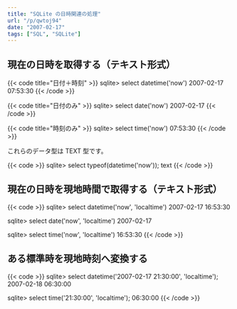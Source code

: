 ```yaml
---
title: "SQLite の日時関連の処理"
url: "/p/qwtoj94"
date: "2007-02-17"
tags: ["SQL", "SQLite"]
---
```



現在の日時を取得する（テキスト形式）
----

{{< code title="日付＋時刻" >}}
sqlite> select datetime('now')
2007-02-17 07:53:30
{{< /code >}}

{{< code title="日付のみ" >}}
sqlite> select date('now')
2007-02-17
{{< /code >}}

{{< code title="時刻のみ" >}}
sqlite> select time('now')
07:53:30
{{< /code >}}

これらのデータ型は TEXT 型です。

{{< code >}}
sqlite> select typeof(datetime('now'));
text
{{< /code >}}


現在の日時を現地時間で取得する（テキスト形式）
----

{{< code >}}
sqlite> select datetime('now', 'localtime')
2007-02-17 16:53:30

sqlite> select date('now', 'localtime')
2007-02-17

sqlite> select time('now', 'localtime')
16:53:30
{{< /code >}}


ある標準時を現地時刻へ変換する
----

{{< code >}}
sqlite> select datetime('2007-02-17 21:30:00', 'localtime');
2007-02-18 06:30:00

sqlite> select time('21:30:00', 'localtime');
06:30:00
{{< /code >}}


